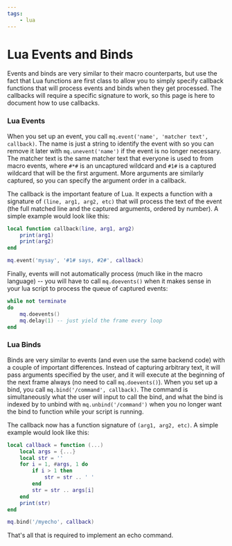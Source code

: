 ```yaml
---
tags:
    - lua
---
```

# Lua Events and Binds

Events and binds are very similar to their macro counterparts, but use the fact that Lua functions are first class
to allow you to simply specify callback functions that will process events and binds when they get processed.
The callbacks will require a specific signature to work, so this page is here to document how to use callbacks.

### Lua Events

When you set up an event, you call `mq.event('name', 'matcher text', callback)`. The name is just a string to
identify the event with so you can remove it later with `mq.unevent('name')` if the event is no longer necessary.
The matcher text is the same matcher text that everyone is used to from macro events, where `#*#` is an uncaptured
wildcard and `#1#` is a captured wildcard that will be the first argument. More arguments are similarly captured,
so you can specify the argument order in a callback. 

The callback is the important feature of Lua. It expects a function with a signature of `(line, arg1, arg2, etc)`
that will process the text of the event (the full matched line and the captured arguments, ordered by number).
A simple example would look like this:

```lua
local function callback(line, arg1, arg2)
    print(arg1)
    print(arg2)
end

mq.event('mysay', '#1# says, #2#', callback)
```

Finally, events will not automatically process (much like in the macro language) -- you will have to call `mq.doevents()` when it makes sense in your lua script to process the queue of captured events:

```lua
while not terminate
do
    mq.doevents()
    mq.delay(1) -- just yield the frame every loop
end
```


### Lua Binds

Binds are very similar to events (and even use the same backend code) with a couple of important differences.
Instead of capturing arbitrary text, it will pass arguments specified by the user, and it will execute at the
beginning of the next frame always (no need to call `mq.doevents()`). When you set up a bind, you call
`mq.bind('/command', callback)`. The command is simultaneously what the user will input to call the bind, and
what the bind is indexed by to unbind with `mq.unbind('/command')` when you no longer want the bind to
function while your script is running.

The callback now has a function signature of `(arg1, arg2, etc)`. A simple example would look like this:

```lua
local callback = function (...)
    local args = {...}
    local str = ''
    for i = 1, #args, 1 do
        if i > 1 then
            str = str .. ' '
        end
        str = str .. args[i]
    end
    print(str)
end

mq.bind('/myecho', callback)
```

That's all that is required to implement an echo command.
